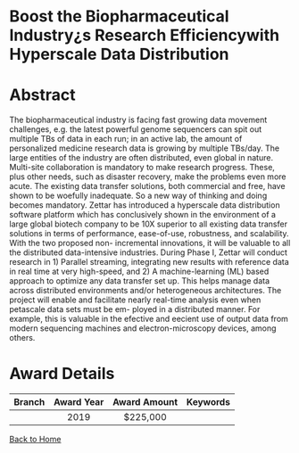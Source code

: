 
Boost the Biopharmaceutical Industry¿s Research Efficiencywith Hyperscale Data Distribution
===========================================================================================

# Abstract


The biopharmaceutical industry is facing fast growing data movement challenges, e.g. the latest powerful genome sequencers can spit out multiple TBs of data in each run; in an active lab, the amount of personalized medicine research data is growing by multiple TBs/day. The large entities of the industry are often distributed, even global in nature. Multi-site collaboration is mandatory to make research progress. These, plus other needs, such as disaster recovery, make the problems even more acute. The existing data transfer solutions, both commercial and free, have shown to be woefully inadequate. So a new way of thinking and doing becomes mandatory. Zettar has introduced a hyperscale data distribution software platform which has conclusively shown in the environment of a large global biotech company to be 10X superior to all existing data transfer solutions in terms of performance, ease-of-use, robustness, and scalability. With the two proposed non- incremental innovations, it will be valuable to all the distributed data-intensive industries. During Phase I, Zettar will conduct research in 1) Parallel streaming, integrating new results with reference data in real time at very high-speed, and 2) A machine-learning (ML) based approach to optimize any data transfer set up. This helps manage data across distributed environments and/or heterogeneous architectures. The project will enable and facilitate nearly real-time analysis even when petascale data sets must be em- ployed in a distributed manner. For example, this is valuable in the efective and eecient use of output data from modern sequencing machines and electron-microscopy devices, among others.  

# Award Details

|Branch|Award Year|Award Amount|Keywords|
| :---: | :---: | :---: | :---: |
||2019|$225,000||
  
  


[Back to Home](https://github.com/chrischow/dod_sbir_awards#752)